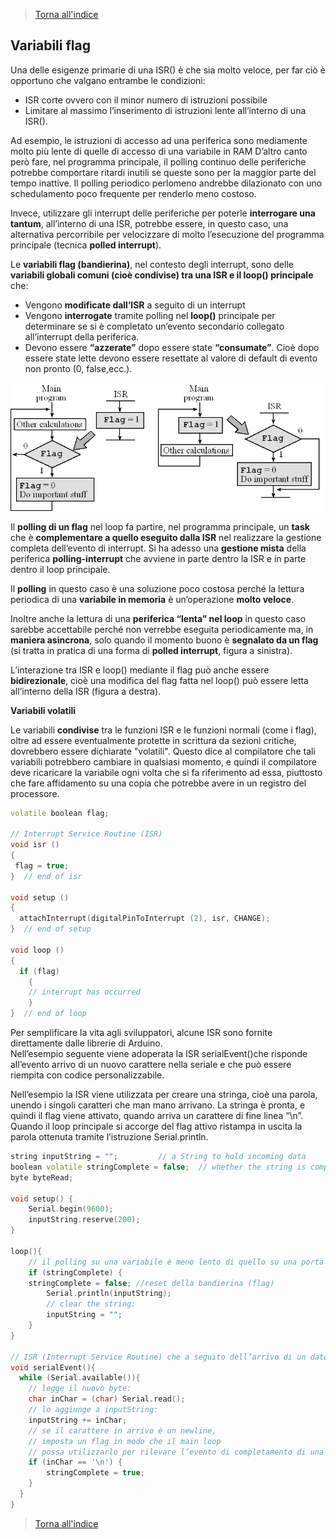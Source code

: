 >[Torna all'indice](indexinterrupts.md)
## **Variabili flag**

Una delle esigenze primarie di una ISR() è che sia molto veloce, per far ciò è opportuno che valgano entrambe le condizioni:
-	ISR corte ovvero con il minor numero di istruzioni possibile
-	Limitare al massimo l’inserimento di istruzioni lente all’interno di una ISR().

Ad esempio, le istruzioni di accesso ad una periferica sono mediamente molto più lente di quelle di accesso di una variabile in RAM 
D’altro canto però fare, nel programma principale, il polling continuo delle periferiche potrebbe comportare ritardi inutili se queste sono per la maggior parte del tempo inattive. Il polling periodico perlomeno andrebbe dilazionato con uno schedulamento poco frequente per renderlo meno costoso.

Invece, utilizzare gli interrupt delle periferiche per poterle **interrogare una tantum**, all’interno di una ISR, potrebbe essere, in questo caso, una alternativa percorribile per velocizzare di molto l’esecuzione del programma principale (tecnica **polled interrupt**).

Le **variabili flag (bandierina)**, nel contesto degli interrupt, sono delle **variabili globali comuni (cioè condivise) tra una ISR e il loop() principale** che:
-	Vengono **modificate dall’ISR** a seguito di un interrupt
-	Vengono **interrogate** tramite polling nel **loop()** principale per determinare se si è completato un’evento secondario collegato all’interrupt della periferica.
-	Devono essere **“azzerate”** dopo essere state **“consumate”**. Cioè dopo essere state lette devono essere resettate al valore di default di evento non pronto (0, false,ecc.).

![intflag](intflag.png)
 
Il **polling di un flag** nel loop fa partire, nel programma principale, un **task** che è **complementare a quello eseguito dalla ISR** nel realizzare la gestione completa dell’evento di interrupt. Si ha adesso una **gestione mista** della periferica **polling-interrupt** che avviene in parte dentro la ISR e in parte dentro il loop principale.

Il **polling** in questo caso è una soluzione poco costosa perché la lettura periodica di una **variabile in memoria** è un’operazione **molto veloce**. 

Inoltre anche la lettura di una **periferica “lenta” nel loop** in questo caso sarebbe accettabile perché non verrebbe eseguita periodicamente ma, in **maniera asincrona**, solo quando il momento buono è **segnalato da un flag** (si tratta in pratica di una forma di **polled interrupt**, figura a sinistra).

L’interazione tra ISR e loop() mediante il flag può anche essere **bidirezionale**, cioè una modifica del flag fatta nel loop() può essere letta all’interno della ISR (figura a destra).

**Variabili volatili**

Le variabili **condivise** tra le funzioni ISR e le funzioni normali (come i flag), oltre ad essere eventualmente protette in scrittura da sezioni critiche, dovrebbero essere dichiarate "volatili". Questo dice al compilatore che tali variabili potrebbero cambiare in qualsiasi momento, e quindi il compilatore deve ricaricare la variabile ogni volta che si fa riferimento ad essa, piuttosto che fare affidamento su una copia che potrebbe avere in un registro del processore.

```C++
volatile boolean flag;

// Interrupt Service Routine (ISR)
void isr ()
{
 flag = true;
}  // end of isr

void setup ()
{
  attachInterrupt(digitalPinToInterrupt (2), isr, CHANGE);  
}  // end of setup

void loop ()
{
  if (flag)
    {
    // interrupt has occurred
    }
}  // end of loop
```

Per semplificare la vita agli sviluppatori, alcune ISR sono fornite direttamente dalle librerie di Arduino.  
Nell’esempio seguente viene adoperata la ISR serialEvent()che risponde all’evento arrivo di un nuovo carattere nella seriale e che può essere riempita con codice personalizzabile.

Nell’esempio la ISR viene utilizzata per creare una stringa, cioè una parola, unendo i singoli caratteri che man mano arrivano. La stringa è pronta, e quindi il flag viene attivato, quando arriva un carattere di fine linea “\n”.
Quando il loop principale si accorge del flag attivo ristampa in uscita la parola ottenuta tramite l’istruzione Serial.println.

```C++
string inputString = "";         // a String to hold incoming data
boolean volatile stringComplete = false;  // whether the string is complete
byte byteRead;

void setup() {                
    Serial.begin(9600);
    inputString.reserve(200);
}

loop(){
    // il polling su una variabile è meno lento di quello su una porta seriale 
    if (stringComplete) {
	stringComplete = false; //reset della bandierina (flag)
        Serial.println(inputString);
        // clear the string:
        inputString = "";
    }
}

// ISR (Interrupt Service Routine) che a seguito dell’arrivo di un dato. Crea  // una stringa da una sequenza di caratteri.
void serialEvent(){
  while (Serial.available()){
    // legge il nuovo byte:
    char inChar = (char) Serial.read();
    // lo aggiunge a inputString:
    inputString += inChar;
    // se il carattere in arrivo è un newline, 
    // imposta un flag in modo che il main loop 
    // possa utilizzarlo per rilevare l’evento di completamento di una stringa:
    if (inChar == '\n') {
        stringComplete = true;
    }
  }
}
```
>[Torna all'indice](indexinterrupts.md)
